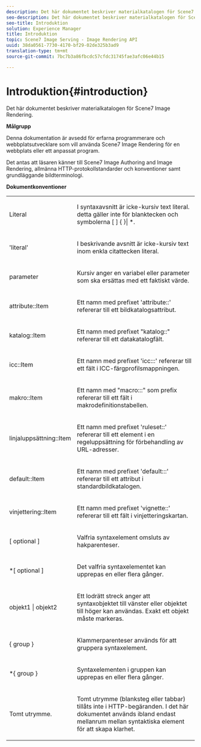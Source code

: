 ```yaml
---
description: Det här dokumentet beskriver materialkatalogen för Scene7 Image Rendering.
seo-description: Det här dokumentet beskriver materialkatalogen för Scene7 Image Rendering.
seo-title: Introduktion
solution: Experience Manager
title: Introduktion
topic: Scene7 Image Serving - Image Rendering API
uuid: 38da0561-7730-4170-bf29-02de325b3ad9
translation-type: tm+mt
source-git-commit: 7bc7b3a86fbcdc57cfdc31745fae3afc06e44b15

---
```



# Introduktion{#introduction}

Det här dokumentet beskriver materialkatalogen för Scene7 Image Rendering.

**Målgrupp**

Denna dokumentation är avsedd för erfarna programmerare och webbplatsutvecklare som vill använda Scene7 Image Rendering för en webbplats eller ett anpassat program.

Det antas att läsaren känner till Scene7 Image Authoring and Image Rendering, allmänna HTTP-protokollstandarder och konventioner samt grundläggande bildterminologi.

**Dokumentkonventioner**

<table id="simpletable_E96BA470B3CE4266A9E6ED0440A56C40"> 
 <tr class="strow"> 
  <td class="stentry"> <p>Literal </p> </td> 
  <td class="stentry"> <p>I syntaxavsnitt är icke-kursiv text literal. detta gäller inte för blanktecken och symbolerna [ ] { }| *. </p> </td> 
 </tr> 
 <tr class="strow"> 
  <td class="stentry"> <p>'literal' </p> </td> 
  <td class="stentry"> <p>I beskrivande avsnitt är icke-kursiv text inom enkla citattecken literal. </p> </td> 
 </tr> 
 <tr class="strow"> 
  <td class="stentry"> <p> <span class="varname"> parameter </span> </p> </td> 
  <td class="stentry"> <p>Kursiv anger en variabel eller parameter som ska ersättas med ett faktiskt värde. </p> </td> 
 </tr> 
 <tr class="strow"> 
  <td class="stentry"> <p> <span class="codeph"> attribute::Item </span> </p> </td> 
  <td class="stentry"> <p>Ett namn med prefixet 'attribute::' refererar till ett bildkatalogsattribut. </p> </td> 
 </tr> 
 <tr class="strow"> 
  <td class="stentry"> <span class="codeph"> katalog::Item </span> </td> 
  <td class="stentry"> <p>Ett namn med prefixet "katalog::" refererar till ett datakatalogfält. </p> </td> 
 </tr> 
 <tr class="strow"> 
  <td class="stentry"> <p> <span class="codeph"> icc::Item </span> </p> </td> 
  <td class="stentry"> <p>Ett namn med prefixet 'icc:::' refererar till ett fält i ICC-färgprofilsmappningen. </p> </td> 
 </tr> 
 <tr class="strow"> 
  <td class="stentry"> <p> <span class="codeph"> makro::Item </span> </p> </td> 
  <td class="stentry"> <p>Ett namn med "macro:::" som prefix refererar till ett fält i makrodefinitionstabellen. </p> </td> 
 </tr> 
 <tr class="strow"> 
  <td class="stentry"> <p> <span class="codeph"> linjaluppsättning::Item </span> </p> </td> 
  <td class="stentry"> <p>Ett namn med prefixet 'ruleset::' refererar till ett element i en regeluppsättning för förbehandling av URL-adresser. </p> </td> 
 </tr> 
 <tr class="strow"> 
  <td class="stentry"> <p> <span class="codeph"> default::Item </span> </p> </td> 
  <td class="stentry"> <p>Ett namn med prefixet 'default:::' refererar till ett attribut i standardbildkatalogen. </p> </td> 
 </tr> 
 <tr class="strow"> 
  <td class="stentry"> <p> <span class="codeph"> vinjettering::Item </span> </p> </td> 
  <td class="stentry"> <p>Ett namn med prefixet 'vignette::' refererar till ett fält i vinjetteringskartan. </p> </td> 
 </tr> 
 <tr class="strow"> 
  <td class="stentry"> <p>[ <span class="varname"> optional </span> ] </p> </td> 
  <td class="stentry"> <p>Valfria syntaxelement omsluts av hakparenteser. </p> </td> 
 </tr> 
 <tr class="strow"> 
  <td class="stentry"> <p>*[ <span class="varname"> optional </span> ] </p> </td> 
  <td class="stentry"> <p>Det valfria syntaxelementet kan upprepas en eller flera gånger. </p> </td> 
 </tr> 
 <tr class="strow"> 
  <td class="stentry"> <p> <span class="varname"> objekt1 </span>| <span class="varname"> objekt2 </span> </p> </td> 
  <td class="stentry"> <p>Ett lodrätt streck anger att syntaxobjektet till vänster eller objektet till höger kan användas. Exakt ett objekt måste markeras. </p> </td> 
 </tr> 
 <tr class="strow"> 
  <td class="stentry"> <p>{ <span class="varname"> group </span> } </p> </td> 
  <td class="stentry"> <p>Klammerparenteser används för att gruppera syntaxelement. </p> </td> 
 </tr> 
 <tr class="strow"> 
  <td class="stentry"> <p>*{ <span class="varname"> group </span> } </p> </td> 
  <td class="stentry"> <p>Syntaxelementen i gruppen kan upprepas en eller flera gånger. </p> </td> 
 </tr> 
 <tr class="strow"> 
  <td class="stentry"> <p>Tomt utrymme. </p> </td> 
  <td class="stentry"> <p>Tomt utrymme (blanksteg eller tabbar) tillåts inte i HTTP-begäranden. I det här dokumentet används ibland endast mellanrum mellan syntaktiska element för att skapa klarhet. </p> </td> 
 </tr> 
</table>

